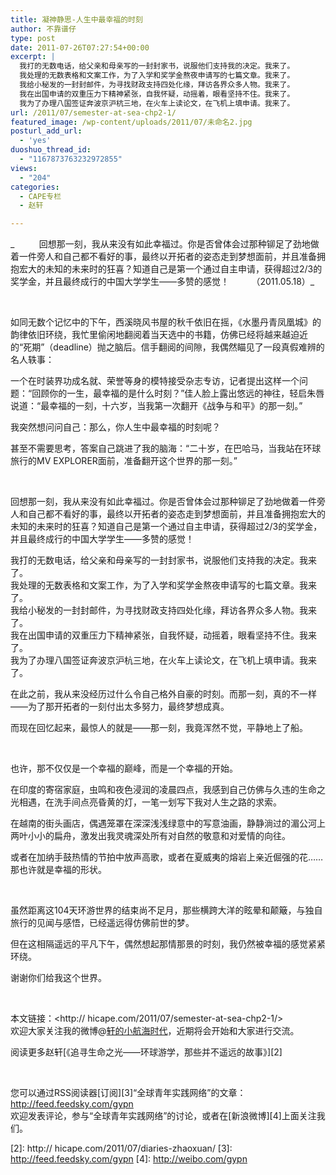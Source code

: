 ```yaml
---
title: 凝神静思-人生中最幸福的时刻
author: 不靠谱仔
type: post
date: 2011-07-26T07:27:54+00:00
excerpt: |
  我打的无数电话，给父亲和母亲写的一封封家书，说服他们支持我的决定。我来了。
  我处理的无数表格和文案工作，为了入学和奖学金熬夜申请写的七篇文章。我来了。
  我给小秘发的一封封邮件，为寻找财政支持四处化缘，拜访各界众多人物。我来了。
  我在出国申请的双重压力下精神紧张，自我怀疑，动摇着，眼看坚持不住。我来了。
  我为了办理八国签证奔波京沪杭三地，在火车上读论文，在飞机上填申请。我来了。
url: /2011/07/semester-at-sea-chp2-1/
featured_image: /wp-content/uploads/2011/07/未命名2.jpg
posturl_add_url:
  - 'yes'
duoshuo_thread_id:
  - "1167873763232972855"
views:
  - "204"
categories:
  - CAPE专栏
  - 赵轩

---
```

_          回想那一刻，我从来没有如此幸福过。你是否曾体会过那种铆足了劲地做着一件旁人和自己都不看好的事，最终以开拓者的姿态走到梦想面前，并且准备拥抱宏大的未知的未来时的狂喜？知道自己是第一个通过自主申请，获得超过2/3的奖学金，并且最终成行的中国大学学生——多赞的感觉！         （2011.05.18）_

&nbsp;

如同无数个记忆中的下午，西溪晓风书屋的秋千依旧在摇，《水墨丹青凤凰城》的韵律依旧环绕，我忙里偷闲地翻阅着当天选中的书籍，仿佛已经将越来越迫近的“死期”（deadline）抛之脑后。信手翻阅的间隙，我偶然瞄见了一段真假难辨的名人轶事：

一个在时装界功成名就、荣誉等身的模特接受杂志专访，记者提出这样一个问题：“回顾你的一生，最幸福的是什么时刻？”佳人脸上露出悠远的神往，轻启朱唇说道：“最幸福的一刻，十六岁，当我第一次翻开《战争与和平》的那一刻。”

我突然想问问自己：那么，你人生中最幸福的时刻呢？

甚至不需要思考，答案自己跳进了我的脑海：“二十岁，在巴哈马，当我站在环球旅行的MV EXPLORER面前，准备翻开这个世界的那一刻。”

&nbsp;

回想那一刻，我从来没有如此幸福过。你是否曾体会过那种铆足了劲地做着一件旁人和自己都不看好的事，最终以开拓者的姿态走到梦想面前，并且准备拥抱宏大的未知的未来时的狂喜？知道自己是第一个通过自主申请，获得超过2/3的奖学金，并且最终成行的中国大学学生——多赞的感觉！

我打的无数电话，给父亲和母亲写的一封封家书，说服他们支持我的决定。我来了。  
我处理的无数表格和文案工作，为了入学和奖学金熬夜申请写的七篇文章。我来了。  
我给小秘发的一封封邮件，为寻找财政支持四处化缘，拜访各界众多人物。我来了。  
我在出国申请的双重压力下精神紧张，自我怀疑，动摇着，眼看坚持不住。我来了。  
我为了办理八国签证奔波京沪杭三地，在火车上读论文，在飞机上填申请。我来了。

在此之前，我从来没经历过什么令自己格外自豪的时刻。而那一刻，真的不一样——为了那开拓者的一刻付出太多努力，最终梦想成真。

而现在回忆起来，最惊人的就是——那一刻，我竟浑然不觉，平静地上了船。

&nbsp;

也许，那不仅仅是一个幸福的巅峰，而是一个幸福的开始。

在印度的寄宿家庭，虫鸣和夜色浸润的凌晨四点，我感到自己仿佛与久违的生命之光相遇，在洗手间点亮昏黄的灯，一笔一划写下我对人生之路的求索。

在越南的街头画店，偶遇笼罩在深深浅浅绿意中的写意油画，静静淌过的湄公河上两叶小小的扁舟，激发出我灵魂深处所有对自然的敬意和对爱情的向往。

或者在加纳手鼓热情的节拍中放声高歌，或者在夏威夷的熔岩上亲近倔强的花……  
那也许就是幸福的形状。

&nbsp;

虽然距离这104天环游世界的结束尚不足月，那些横跨大洋的眩晕和颠簸，与独自旅行的见闻与感悟，已经遥远得仿佛前世的梦。

但在这相隔遥远的平凡下午，偶然想起那情那景的时刻，我仍然被幸福的感觉紧紧环绕。

谢谢你们给我这个世界。

&nbsp;

本文链接：<http:// hicape.com/2011/07/semester-at-sea-chp2-1/>  
欢迎大家关注我的微博@[轩的小航海时代][1]，近期将会开始和大家进行交流。

阅读更多赵轩[《追寻生命之光——环球游学，那些并不遥远的故事》][2]

&nbsp;

您可以通过RSS阅读器[订阅][3]“全球青年实践网络”的文章：  
<http://feed.feedsky.com/gypn>  
欢迎发表评论，参与“全球青年实践网络”的讨论，或者在[新浪微博][4]上面关注我们。

 [1]: http://weibo.com/semesteratsea
 [2]: http:// hicape.com/2011/07/diaries-zhaoxuan/
 [3]: http://feed.feedsky.com/gypn
 [4]: http://weibo.com/gypn